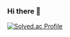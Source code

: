 ### Hi there 👋

[![Solved.ac Profile](http://mazassumnida.wtf/api/generate_badge?boj=tmvlzj49)](https://solved.ac/tmvlzj49)
<!--
**gndldl/gndldl** is a ✨ _special_ ✨ repository because its `README.md` (this file) appears on your GitHub profile.

Here are some ideas to get you started:

- 🔭 I’m currently working on ...
- 🌱 I’m currently learning ...
- 👯 I’m looking to collaborate on ...
- 🤔 I’m looking for help with ...
- 💬 Ask me about ...
- 📫 How to reach me: ...
- 😄 Pronouns: ...
- ⚡ Fun fact: ...
-->
